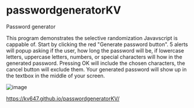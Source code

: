 # passwordgeneratorKV

Password generator

This program demonstrates the selective randomization Javavscript is cappable of. Start by clicking the red "Generate password button". 5 alerts will popup asking if the user, how long the password will be, if lowercase letters, uppercase letters, numbers, or special characters will how in the generated password. Pressing OK will include the chosen characters, the cancel button will exclude them. Your generated password will show up in the textbox in the middle of your screen.

![image](https://github.com/KV647/passwordgeneratorKV/assets/134108178/2561d5e9-aa0d-4eb4-beda-461e7841078f)

https://kv647.github.io/passwordgeneratorKV/
